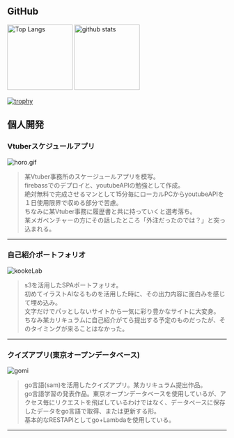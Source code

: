 ## GitHub

<p align="left"> 
  <img alt="Top Langs" height="150px" src="https://github-readme-stats.vercel.app/api/top-langs/?username=koo-ke&layout=compact&show_icons=true&theme=onedark" />
  <img alt="github stats" height="150px" src="https://github-readme-stats.vercel.app/api?username=koo-ke&theme=onedark&show_icons=ture" />
</p>

[![trophy](https://github-profile-trophy.vercel.app/?username=koo-ke)](https://github.com/ryo-ma/github-profile-trophy)


## 個人開発

### Vtuberスケジュールアプリ　
![horo.gif](https://qiita-image-store.s3.ap-northeast-1.amazonaws.com/0/387747/21aabbc0-4e4a-e964-3c76-14853b2263dd.gif)
>某Vtuber事務所のスケージュールアプリを模写。<br>
firebassでのデプロイと、youtubeAPIの勉強として作成。<br>
絶対無料で完成させるマンとして15分毎にローカルPCからyoutubeAPIを１日使用限界で収める部分で苦慮。<br>
ちなみに某Vtuber事務に履歴書と共に持っていくと選考落ち。<br>
某メガベンチャーの方にその話したところ「外注だったのでは？」と突っ込まれる。
---


### 自己紹介ポートフォリオ
![kookeLab](https://user-images.githubusercontent.com/50067058/234885268-4c0cdc00-bbb9-4b21-9562-55e617640743.gif)
>s3を活用したSPAポートフォリオ。<br>
初めてイラストAIなるものを活用した時に、その出力内容に面白みを感じて埋め込み。<br>
文字だけでパッとしないサイトから一気に彩り豊かなサイトに大変身。<br>
ちなみ某カリキュラムに自己紹介がてら提出する予定のものだったが、そのタイミングが来ることはなかった。
---

### クイズアプリ(東京オープンデータベース)
![gomi](https://github.com/koo-ke/koo-ke/assets/50067058/a5b33313-be80-4d09-8f3e-d39dea93b7b2)

>go言語(sam)を活用したクイズアプリ。某カリキュラム提出作品。<br>
go言語学習の発表作品。東京オープンデータベースを使用しているが、アクセス毎にリクエストを飛ばしているわけではなく、データベースに保存したデータをgo言語で取得、または更新する形。<br>
基本的なRESTAPIとしてgo+Lambdaを使用している。
---
